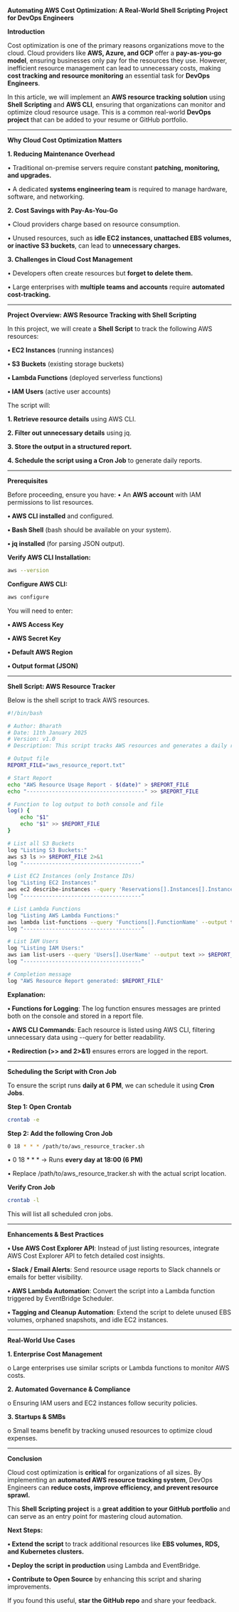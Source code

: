 **Automating AWS Cost Optimization: A Real-World Shell Scripting Project for DevOps Engineers**

**Introduction**

Cost optimization is one of the primary reasons organizations move to the cloud. Cloud providers like **AWS, Azure, and GCP** offer a **pay-as-you-go model**, ensuring businesses only pay for the resources they use. However, inefficient resource management can lead to unnecessary costs, making **cost tracking and resource monitoring** an essential task for **DevOps Engineers**.

In this article, we will implement an **AWS resource tracking solution** using **Shell Scripting** and **AWS CLI**, ensuring that organizations can monitor and optimize cloud resource usage. This is a common real-world **DevOps project** that can be added to your resume or GitHub portfolio.

---

**Why Cloud Cost Optimization Matters**

**1. Reducing Maintenance Overhead**

•	Traditional on-premise servers require constant **patching, monitoring, and upgrades.**

•	A dedicated **systems engineering team** is required to manage hardware, software, and networking.

**2. Cost Savings with Pay-As-You-Go**

•	Cloud providers charge based on resource consumption.

•	Unused resources, such as **idle EC2 instances, unattached EBS volumes, or inactive S3 buckets**, can lead to **unnecessary charges.**

**3. Challenges in Cloud Cost Management**

•	Developers often create resources but **forget to delete them.**

•	Large enterprises with **multiple teams and accounts** require **automated cost-tracking.**

---

**Project Overview: AWS Resource Tracking with Shell Scripting**

In this project, we will create a **Shell Script** to track the following AWS resources:

**•	EC2 Instances** (running instances)

**•	S3 Buckets** (existing storage buckets)

**•	Lambda Functions** (deployed serverless functions)

**•	IAM Users** (active user accounts)

The script will:

**1.	Retrieve resource details** using AWS CLI.

**2.	Filter out unnecessary details** using jq.

**3.	Store the output in a structured report.**

**4.	Schedule the script using a Cron Job** to generate daily reports.

---

**Prerequisites**

Before proceeding, ensure you have:
•	An **AWS account** with IAM permissions to list resources.

**•	AWS CLI installed** and configured.

**•	Bash Shell** (bash should be available on your system).

**•	jq installed** (for parsing JSON output).

**Verify AWS CLI Installation:**

```sh
aws --version
```

**Configure AWS CLI:**

```sh
aws configure
```

You will need to enter:

**•	AWS Access Key**

**•	AWS Secret Key**

**•	Default AWS Region**

**•	Output format (JSON)**

---

**Shell Script: AWS Resource Tracker**

Below is the shell script to track AWS resources.

```sh
#!/bin/bash

# Author: Bharath
# Date: 11th January 2025
# Version: v1.0
# Description: This script tracks AWS resources and generates a daily report.

# Output file
REPORT_FILE="aws_resource_report.txt"

# Start Report
echo "AWS Resource Usage Report - $(date)" > $REPORT_FILE
echo "-------------------------------------" >> $REPORT_FILE

# Function to log output to both console and file
log() {
    echo "$1"
    echo "$1" >> $REPORT_FILE
}

# List all S3 Buckets
log "Listing S3 Buckets:"
aws s3 ls >> $REPORT_FILE 2>&1
log "-------------------------------------"

# List EC2 Instances (only Instance IDs)
log "Listing EC2 Instances:"
aws ec2 describe-instances --query 'Reservations[].Instances[].InstanceId' --output text >> $REPORT_FILE 2>&1
log "-------------------------------------"

# List Lambda Functions
log "Listing AWS Lambda Functions:"
aws lambda list-functions --query 'Functions[].FunctionName' --output text >> $REPORT_FILE 2>&1
log "-------------------------------------"

# List IAM Users
log "Listing IAM Users:"
aws iam list-users --query 'Users[].UserName' --output text >> $REPORT_FILE 2>&1
log "-------------------------------------"

# Completion message
log "AWS Resource Report generated: $REPORT_FILE"
```

**Explanation:**

**•	Functions for Logging**: The log function ensures messages are printed both on the console and stored in a report file.

**•	AWS CLI Commands**: Each resource is listed using AWS CLI, filtering unnecessary data using --query for better readability.

**•	Redirection (>> and 2>&1)** ensures errors are logged in the report.

---

**Scheduling the Script with Cron Job**

To ensure the script runs **daily at 6 PM**, we can schedule it using **Cron Jobs**.

**Step 1: Open Crontab**

```sh
crontab -e
```

**Step 2: Add the following Cron Job**

```sh
0 18 * * * /path/to/aws_resource_tracker.sh
```

•	0 18 * * * → Runs **every day at 18:00 (6 PM)**

•	Replace /path/to/aws_resource_tracker.sh with the actual script location.

**Verify Cron Job**

```sh
crontab -l
```

This will list all scheduled cron jobs.

---

**Enhancements & Best Practices**

**•	Use AWS Cost Explorer API**: Instead of just listing resources, integrate AWS Cost Explorer API to fetch detailed cost insights.

**•	Slack / Email Alerts**: Send resource usage reports to Slack channels or emails for better visibility.

**•	AWS Lambda Automation**: Convert the script into a Lambda function triggered by EventBridge Scheduler.

**•	Tagging and Cleanup Automation**: Extend the script to delete unused EBS volumes, orphaned snapshots, and idle EC2 instances.

---

**Real-World Use Cases**

**1.	Enterprise Cost Management**

o	Large enterprises use similar scripts or Lambda functions to monitor AWS costs.

**2.	Automated Governance & Compliance**

o	Ensuring IAM users and EC2 instances follow security policies.

**3.	Startups & SMBs**

o	Small teams benefit by tracking unused resources to optimize cloud expenses.

---

**Conclusion**

Cloud cost optimization is **critical** for organizations of all sizes. By implementing an **automated AWS resource tracking system**, DevOps Engineers can **reduce costs, improve efficiency, and prevent resource sprawl.**

This **Shell Scripting project** is a **great addition to your GitHub portfolio** and can serve as an entry point for mastering cloud automation.

**Next Steps:**

**•	Extend the script** to track additional resources like **EBS volumes, RDS, and Kubernetes clusters.**

**•	Deploy the script in production** using Lambda and EventBridge.

**•	Contribute to Open Source** by enhancing this script and sharing improvements.

If you found this useful, **star the GitHub repo** and share your feedback.
